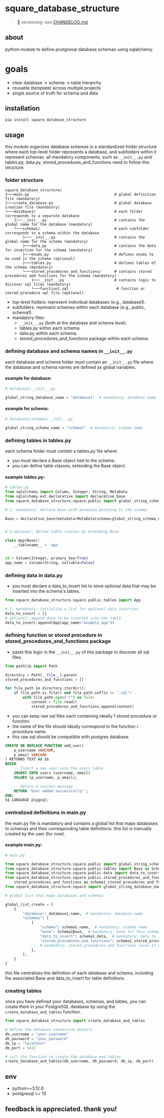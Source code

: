 # square_database_structure

> 📌 versioning: see [CHANGELOG.md](./changelog.md).

## about

python module to define postgresql database schemas using sqlalchemy.

# goals

- clear database → schema → table hierarchy
- reusable (template) across multiple projects
- single source of truth for schema and data

## installation

```bash
pip install square_database_structure
```

## usage

this module organizes database schemas in a standardized folder structure where each top-level folder represents a
database, and subfolders within it represent schemas. all mandatory components, such as `__init__.py` and tables.py,
data.py, stored_procedures_and_functions need to follow this structure.

### folder structure

```
square_database_structure/
├───main.py                                       # global definition file (mandatory)
├───create_database.py                            # global database creation file (mandatory)
└───database1/                                    # each folder corresponds to a separate database
    ├───__init__.py                               # contains the global name for the database (mandatory)
    └───schema1/                                  # each subfolder corresponds to a schema within the database
        ├───__init__.py                           # contains the global name for the schema (mandatory)
        ├───data.py                               # contains the data for insertion for the schema (mandatory)
        ├───enums.py                              # defines enums to be used in the schema (optional)
        ├───tables.py                             # defines tables of the schema (mandatory)
        └───stored_procedures_and_functions/      # contains stored procedures and functions for the schema (mandatory)
            ├───__init__.py                       # contains logic to discover sql files (mandatory)
            └───function1.sql                      # function or stored procedure sql file (optional)
```

- top-level folders: represent individual databases (e.g., database1).
- subfolders: represent schemas within each database (e.g., public, schema1).
- mandatory files:
    - `__init__.py` (both at the database and schema level).
    - tables.py within each schema.
    - data.py within each schema.
    - stored_procedures_and_functions package within each schema.

### defining database and schema names in `__init__.py`

each database and schema folder must contain an `__init__.py` file where the database and schema names are defined
as global variables.

#### example for database:

```python
# database1/__init__.py

global_string_database_name = "database1"  # mandatory: database name
```

#### example for schema:

```python
# database1/schema1/__init__.py

global_string_schema_name = "schema1"  # mandatory: schema name
```

### defining tables in tables.py

each schema folder must contain a tables.py file where:

- you must declare a Base object tied to the schema.
- you can define table classes, extending the Base object.

#### example tables.py:

```python
# tables.py
from sqlalchemy import Column, Integer, String, MetaData
from sqlalchemy.ext.declarative import declarative_base
from square_database_structure.square.public import global_string_schema_name

# 1. mandatory: declare Base with metadata pointing to the schema

Base = declarative_base(metadata=MetaData(schema=global_string_schema_name))


# 2.optional: define table classes by extending Base

class App(Base):
    __tablename__ = 'app'


id = Column(Integer, primary_key=True)
app_name = Column(String, nullable=False)
```

### defining data in data.py

- you must declare a data_to_insert list to store optional data that may be inserted into the schema's tables.

```python
from square_database_structure.square.public.tables import App

# 1. mandatory: initialize a list for optional data insertion
data_to_insert = []
# optional: append data to be inserted into the table
data_to_insert.append(App(app_name="example_app"))
```

### defining function or stored procedure in stored_procedures_and_functions package

- paste this logic in the `__init__.py` of this package to discover all sql files.

```python
from pathlib import Path

directory = Path(__file__).parent
stored_procedures_and_functions = []

for file_path in directory.iterdir():
    if file_path.is_file() and file_path.suffix == ".sql":
        with file_path.open("r") as file:
            content = file.read()
            stored_procedures_and_functions.append(content)
```

- you can keep raw sql files each containing ideally 1 stored procedure or function.
- the name of the file should ideally correspond to the function / procedure name.
- this raw sql should be compatible with postgres database.

```sql
CREATE OR REPLACE FUNCTION add_user(
    p_username VARCHAR,
    p_email VARCHAR
) RETURNS TEXT AS $$
BEGIN
    -- Insert a new user into the users table
    INSERT INTO users (username, email)
    VALUES (p_username, p_email);

    -- Return a success message
    RETURN 'User added successfully!';
END;
$$ LANGUAGE plpgsql;

```

### centralized definitions in main.py

the main.py file is mandatory and contains a global list that maps databases to schemas and their corresponding table
definitions. this list is manually created by the user (for now).

#### example main.py:

```python
# main.py

from square_database_structure.square.public import global_string_schema_name as schema1_name
from square_database_structure.square.public.tables import Base as Schema1Base
from square_database_structure.square.public.data import data_to_insert as schema1_data
from square_database_structure.square.public.stored_procedures_and_functions import (
    stored_procedures_and_functions as schema1_stored_procedures_and_functions)
from square_database_structure.square import global_string_database_name as database1_name

# global list that maps databases and schemas

global_list_create = [
    {
        "database": database1_name,  # mandatory: database name
        "schemas": [
            {
                "schema": schema1_name,  # mandatory: schema name
                "base": Schema1Base,  # mandatory: base for this schema
                "data_to_insert": schema1_data,  # mandatory: data to insert (even if empty)
                "stored_procedures_and_functions": schema1_stored_procedures_and_functions,
                # mandatory: stored procedures and functions (even if empty)
            },
        ],
    }
]
```

this file centralizes the definition of each database and schema, including the associated Base and data_to_insert for
table definitions.

### creating tables

once you have defined your databases, schemas, and tables, you can create them in your PostgreSQL database by using the
`create_database_and_tables` function.

```python
from square_database_structure import create_database_and_tables

# define the database connection details
db_username = "your_username"
db_password = "your_password"
db_ip = "localhost"
db_port = 5432

# call the function to create the database and tables
create_database_and_tables(db_username, db_password, db_ip, db_port)
```

## env

- python>=3.12.0
- postgresql >= 13

## feedback is appreciated. thank you!